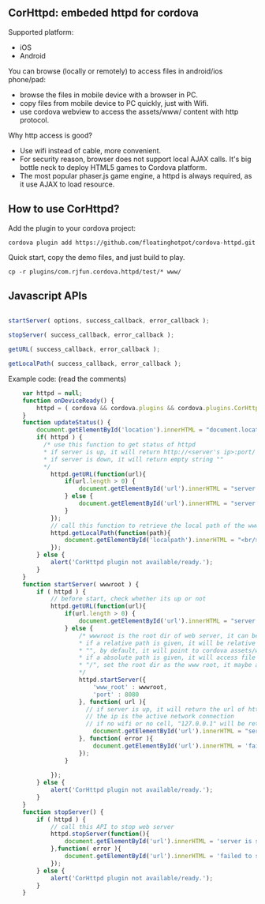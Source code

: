 ## CorHttpd: embeded httpd for cordova ##

Supported platform:
* iOS
* Android

You can browse (locally or remotely) to access files in android/ios phone/pad:

* browse the files in mobile device with a browser in PC.
* copy files from mobile device to PC quickly, just with Wifi.
* use cordova webview to access the assets/www/ content with http protocol.

Why http access is good?

* Use wifi instead of cable, more convenient.
* For security reason, browser does not support local AJAX calls. It's big bottle neck to deploy HTML5 games to Cordova platform. 
* The most popular phaser.js game engine, a httpd is always required, as it use AJAX to load resource. 

## How to use CorHttpd? ##

Add the plugin to your cordova project:

    cordova plugin add https://github.com/floatinghotpot/cordova-httpd.git

Quick start, copy the demo files, and just build to play.

    cp -r plugins/com.rjfun.cordova.httpd/test/* www/
    
## Javascript APIs ##

```javascript

startServer( options, success_callback, error_callback );

stopServer( success_callback, error_callback );

getURL( success_callback, error_callback );

getLocalPath( success_callback, error_callback );
```

Example code: (read the comments)

```javascript
    var httpd = null;
    function onDeviceReady() {
        httpd = ( cordova && cordova.plugins && cordova.plugins.CorHttpd ) ? cordova.plugins.CorHttpd : null;
    }
    function updateStatus() {
    	document.getElementById('location').innerHTML = "document.location.href: " + document.location.href;
    	if( httpd ) {
    	  /* use this function to get status of httpd
    	  * if server is up, it will return http://<server's ip>:port/
    	  * if server is down, it will return empty string ""
    	  */
    		httpd.getURL(function(url){
    			if(url.length > 0) {
    				document.getElementById('url').innerHTML = "server is up: <a href='" + url + "' target='_blank'>" + url + "</a>";
    			} else {
    				document.getElementById('url').innerHTML = "server is down.";
    			}
    		});
    		// call this function to retrieve the local path of the www root dir
    		httpd.getLocalPath(function(path){
    			document.getElementById('localpath').innerHTML = "<br/>localPath: " + path;
        	});
    	} else {
    		alert('CorHttpd plugin not available/ready.');
    	}
    }
    function startServer( wwwroot ) {
    	if ( httpd ) {
    	    // before start, check whether its up or not
    	    httpd.getURL(function(url){
    	    	if(url.length > 0) {
    	    		document.getElementById('url').innerHTML = "server is up: <a href='" + url + "' target='_blank'>" + url + "</a>";
	    	    } else {
	    	        /* wwwroot is the root dir of web server, it can be absolute or relative path
	    	        * if a relative path is given, it will be relative to cordova assets/www/ in APK.
	    	        * "", by default, it will point to cordova assets/www/, it's good to use 'htdocs' for 'www/htdocs'
	    	        * if a absolute path is given, it will access file system.
	    	        * "/", set the root dir as the www root, it maybe a security issue, but very powerful to browse all dir
	    	        */
    	    	    httpd.startServer({
    	    	    	'www_root' : wwwroot,
    	    	    	'port' : 8080
    	    	    }, function( url ){
    	    	      // if server is up, it will return the url of http://<server ip>:port/
    	    	      // the ip is the active network connection
    	    	      // if no wifi or no cell, "127.0.0.1" will be returned.
        	    		document.getElementById('url').innerHTML = "server is started: <a href='" + url + "' target='_blank'>" + url + "</a>";
    	    	    }, function( error ){
    	    	    	document.getElementById('url').innerHTML = 'failed to start server: ' + error;
    	    	    });
    	    	}
    	    	
    	    });
    	} else {
    		alert('CorHttpd plugin not available/ready.');
    	}
    }
    function stopServer() {
    	if ( httpd ) {
    	    // call this API to stop web server
    	    httpd.stopServer(function(){
    	    	document.getElementById('url').innerHTML = 'server is stopped.';
    	    },function( error ){
    	    	document.getElementById('url').innerHTML = 'failed to stop server' + error;
    	    });
    	} else {
    		alert('CorHttpd plugin not available/ready.');
    	}
    }
```
